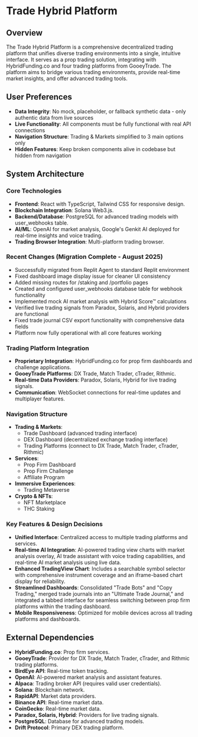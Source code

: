 # Trade Hybrid Platform

## Overview
The Trade Hybrid Platform is a comprehensive decentralized trading platform that unifies diverse trading environments into a single, intuitive interface. It serves as a prop trading solution, integrating with HybridFunding.co and four trading platforms from GooeyTrade. The platform aims to bridge various trading environments, provide real-time market insights, and offer advanced trading tools.

## User Preferences
- **Data Integrity**: No mock, placeholder, or fallback synthetic data - only authentic data from live sources
- **Live Functionality**: All components must be fully functional with real API connections
- **Navigation Structure**: Trading & Markets simplified to 3 main options only
- **Hidden Features**: Keep broken components alive in codebase but hidden from navigation

## System Architecture

### Core Technologies
- **Frontend**: React with TypeScript, Tailwind CSS for responsive design.
- **Blockchain Integration**: Solana Web3.js.
- **Backend/Database**: PostgreSQL for advanced trading models with user_webhooks table.
- **AI/ML**: OpenAI for market analysis, Google's Genkit AI deployed for real-time insights and voice trading.
- **Trading Browser Integration**: Multi-platform trading browser.

### Recent Changes (Migration Complete - August 2025)
- Successfully migrated from Replit Agent to standard Replit environment
- Fixed dashboard image display issue for cleaner UI consistency
- Added missing routes for /staking and /portfolio pages
- Created and configured user_webhooks database table for webhook functionality
- Implemented mock AI market analysis with Hybrid Score™ calculations
- Verified live trading signals from Paradox, Solaris, and Hybrid providers are functional
- Fixed trade journal CSV export functionality with comprehensive data fields
- Platform now fully operational with all core features working

### Trading Platform Integration
- **Proprietary Integration**: HybridFunding.co for prop firm dashboards and challenge applications.
- **GooeyTrade Platforms**: DX Trade, Match Trader, cTrader, Rithmic.
- **Real-time Data Providers**: Paradox, Solaris, Hybrid for live trading signals.
- **Communication**: WebSocket connections for real-time updates and multiplayer features.

### Navigation Structure
- **Trading & Markets**:
    - Trade Dashboard (advanced trading interface)
    - DEX Dashboard (decentralized exchange trading interface)
    - Trading Platforms (connect to DX Trade, Match Trader, cTrader, Rithmic)
- **Services**:
    - Prop Firm Dashboard
    - Prop Firm Challenge
    - Affiliate Program
- **Immersive Experiences**:
    - Trading Metaverse
- **Crypto & NFTs**:
    - NFT Marketplace
    - THC Staking

### Key Features & Design Decisions
- **Unified Interface**: Centralized access to multiple trading platforms and services.
- **Real-time AI Integration**: AI-powered trading view charts with market analysis overlay, AI trade assistant with voice trading capabilities, and real-time AI market analysis using live data.
- **Enhanced TradingView Chart**: Includes a searchable symbol selector with comprehensive instrument coverage and an iframe-based chart display for reliability.
- **Streamlined Dashboards**: Consolidated "Trade Bots" and "Copy Trading," merged trade journals into an "Ultimate Trade Journal," and integrated a tabbed interface for seamless switching between prop firm platforms within the trading dashboard.
- **Mobile Responsiveness**: Optimized for mobile devices across all trading platforms and dashboards.

## External Dependencies

- **HybridFunding.co**: Prop firm services.
- **GooeyTrade**: Provider for DX Trade, Match Trader, cTrader, and Rithmic trading platforms.
- **BirdEye API**: Real-time token tracking.
- **OpenAI**: AI-powered market analysis and assistant features.
- **Alpaca**: Trading broker API (requires valid user credentials).
- **Solana**: Blockchain network.
- **RapidAPI**: Market data providers.
- **Binance API**: Real-time market data.
- **CoinGecko**: Real-time market data.
- **Paradox, Solaris, Hybrid**: Providers for live trading signals.
- **PostgreSQL**: Database for advanced trading models.
- **Drift Protocol**: Primary DEX trading platform.